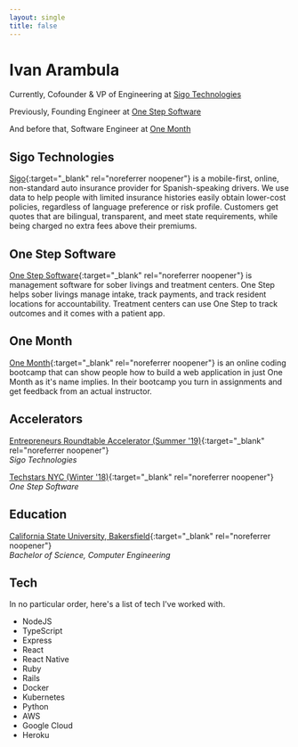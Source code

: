 ```yaml
---
layout: single
title: false
---
```


# Ivan Arambula

Currently, Cofounder & VP of Engineering at [Sigo Technologies](#sigo-technologies)

Previously, Founding Engineer at [One Step Software](#one-step-software)

And before that, Software Engineer at [One Month](#one-month)

## Sigo Technologies

[Sigo](https://sigoinsurance.com){:target="_blank" rel="noreferrer noopener"} is a mobile-first, online, non-standard auto insurance provider for Spanish-speaking drivers. We use data to help people with limited insurance histories easily obtain lower-cost policies, regardless of language preference or risk profile. Customers get quotes that are bilingual, transparent, and meet state requirements, while being charged no extra fees above their premiums.

## One Step Software

[One Step Software](https://www.onestepsoftware.com){:target="_blank" rel="noreferrer noopener"} is management software for sober livings and treatment centers. One Step helps sober livings manage intake, track payments, and track resident locations for accountability. Treatment centers can use One Step to track outcomes and it comes with a patient app.

## One Month

[One Month](https://onemonth.com){:target="_blank" rel="noreferrer noopener"} is an online coding bootcamp that can show people how to build a web application in just One Month as it's name implies. In their bootcamp you turn in assignments and get feedback from an actual instructor.

## Accelerators

[Entrepreneurs Roundtable Accelerator (Summer '19)](https://techcrunch.com/2019/09/26/entrepreneurs-roundtable-accelerator-introduces-12-new-startups-at-demo-day/){:target="_blank" rel="noreferrer noopener"}  
*Sigo Technologies*

[Techstars NYC (Winter '18)](https://techcrunch.com/2018/04/13/techstars-nyc-winter-2018/){:target="_blank" rel="noreferrer noopener"}  
*One Step Software*

## Education

[California State University, Bakersfield](https://www.csub.edu){:target="_blank" rel="noreferrer noopener"}  
*Bachelor of Science, Computer Engineering*

## Tech

In no particular order, here's a list of tech I've worked with.

* NodeJS
* TypeScript
* Express
* React
* React Native
* Ruby
* Rails
* Docker
* Kubernetes
* Python
* AWS
* Google Cloud
* Heroku
